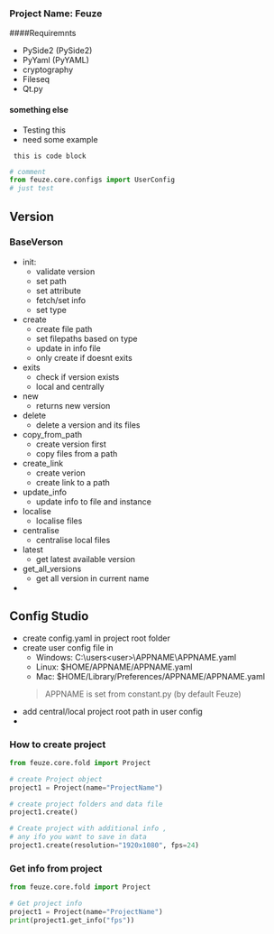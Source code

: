 ### Project Name: Feuze
####Requiremnts
- PySide2 (PySide2)
- PyYaml (PyYAML)
- cryptography
- Fileseq
- Qt.py

#### something else
- Testing this
- need some example

<code > this is code block</code>

```python
# comment
from feuze.core.configs import UserConfig
# just test
```

## Version
### BaseVerson

- init:
    - validate version
    - set path
    - set attribute
    - fetch/set info
    - set type
- create
    - create file path
    - set filepaths based on type
    - update in info file
    - only create if doesnt exits
- exits
    - check if version exists
    - local and centrally
- new
    - returns new version
- delete
    - delete a version and its files
- copy_from_path
    - create version first
    - copy files from a path
- create_link
    - create verion
    - create link to a path
- update_info
    - update info to file and instance
- localise
    - localise files
- centralise
    - centralise local files
- latest
    - get latest available version
- get_all_versions
    - get all version in current name
-

## Config Studio

- create config.yaml in project root folder
- create user config file in
    - Windows: C:\users\<user>\APPNAME\APPNAME.yaml
    - Linux: $HOME/APPNAME/APPNAME.yaml
    - Mac: $HOME/Library/Preferences/APPNAME/APPNAME.yaml
  > APPNAME is set from constant.py (by default Feuze)
- add central/local project root path in user config
-

### How to create project

```python
from feuze.core.fold import Project

# create Project object
project1 = Project(name="ProjectName")

# create project folders and data file
project1.create()

# Create project with additional info , 
# any ifo you want to save in data
project1.create(resolution="1920x1080", fps=24)
```

### Get info from project
```python
from feuze.core.fold import Project

# Get project info
project1 = Project(name="ProjectName")
print(project1.get_info("fps"))
```



